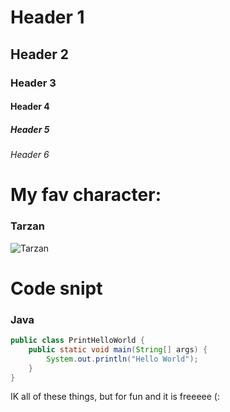 # Header 1
## Header 2
### Header 3
#### Header 4
##### Header 5
###### Header 6

# My fav character:
### Tarzan
![Tarzan](https://static.wikia.nocookie.net/tarzan/images/1/17/Tarzan_Character.webp/revision/latest/scale-to-width-down/1236?cb=20240714235211)

# Code snipt

### Java
``` java
public class PrintHelloWorld {
    public static void main(String[] args) {
        System.out.println("Hello World");
    }
}
```


IK all of these things, but for fun and it is freeeee (:


